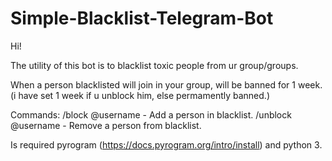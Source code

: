 # Simple-Blacklist-Telegram-Bot

Hi!

The utility of this bot is to blacklist toxic people from ur group/groups.

When a person blacklisted will join in your group, will be banned for 1 week. (i have set 1 week if u unblock him, else permamently banned.)

Commands:
/block @username - Add a person in blacklist.
/unblock @username - Remove a person from blacklist.

Is required pyrogram (https://docs.pyrogram.org/intro/install)
and python 3.
